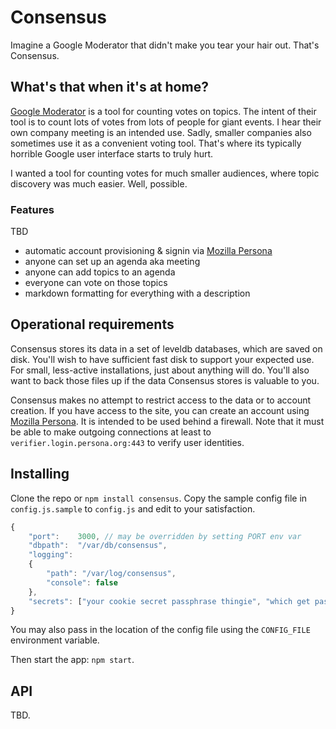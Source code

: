 # Consensus

Imagine a Google Moderator that didn't make you tear your hair out. That's Consensus.

## What's that when it's at home?

[Google Moderator](https://www.google.com/moderator/) is a tool for counting votes on topics. The intent of their tool is to count lots of votes from lots of people for giant events. I hear their own company meeting is an intended use. Sadly, smaller companies also sometimes use it as a convenient voting tool. That's where its typically horrible Google user interface starts to truly hurt.

I wanted a tool for counting votes for much smaller audiences, where topic discovery was much easier. Well, possible.

### Features

TBD

- automatic account provisioning & signin via [Mozilla Persona](https://www.mozilla.org/en-US/persona/)
- anyone can set up an agenda aka meeting
- anyone can add topics to an agenda
- everyone can vote on those topics
- markdown formatting for everything with a description


## Operational requirements

Consensus stores its data in a set of leveldb databases, which are saved on disk. You'll wish to have sufficient fast disk to support your expected use. For small, less-active installations, just about anything will do. You'll also want to back those files up if the data Consensus stores is valuable to you.

Consensus makes no attempt to restrict access to the data or to account creation. If you have access to the site, you can create an account using [Mozilla Persona](https://www.mozilla.org/en-US/persona/). It is intended to be used behind a firewall. Note that it must be able to make outgoing connections at least to `verifier.login.persona.org:443` to verify user identities.

## Installing

Clone the repo or `npm install consensus`. Copy the sample config file in `config.js.sample` to `config.js` and edit to your satisfaction.

```javascript
{
	"port":    3000, // may be overridden by setting PORT env var
	"dbpath":  "/var/db/consensus",
	"logging": 
	{
		"path": "/var/log/consensus",
		"console": false
	},
	"secrets": ["your cookie secret passphrase thingie", "which get passed to keygrip" ]
}
```

You may also pass in the location of the config file using the `CONFIG_FILE` environment variable.

Then start the app: `npm start`.

## API

TBD.
